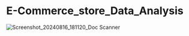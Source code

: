 # E-Commerce_store_Data_Analysis

![Screenshot_20240816_181120_Doc Scanner]((https://github.com/Vedantt2308/E-Commerce_store_Data_Analysis/blob/main/Ecommerce%20Dashboard.pdf))
